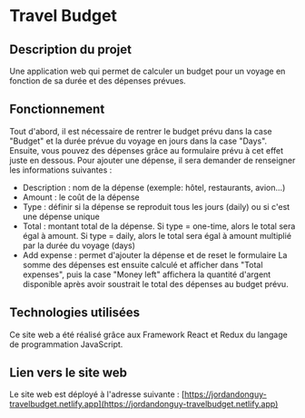 # Travel Budget

## Description du projet
Une application web qui permet de calculer un budget pour un voyage en fonction de sa durée et des dépenses prévues.

## Fonctionnement 
Tout d'abord, il est nécessaire de rentrer le budget prévu dans la case "Budget" et la durée prévue du voyage en jours dans la case "Days".
Ensuite, vous pouvez des dépenses grâce au formulaire prévu à cet effet juste en dessous. Pour ajouter une dépense, il sera demander de renseigner les informations suivantes :
- Description : nom de la dépense (exemple: hôtel, restaurants, avion...)
- Amount : le coût de la dépense
- Type : définir si la dépense se reproduit tous les jours (daily) ou si c'est une dépense unique
- Total : montant total de la dépense. Si type = one-time, alors le total sera égal à amount. Si type = daily, alors le total sera égal à amount multiplié par la durée du voyage (days)
- Add expense : permet d'ajouter la dépense et de reset le formulaire
La somme des dépenses est ensuite calculé et afficher dans "Total expenses", puis la case "Money left" affichera la quantité d'argent disponible après avoir soustrait le total des dépenses au budget prévu.

## Technologies utilisées
Ce site web a été réalisé grâce aux Framework React et Redux du langage de programmation JavaScript.

## Lien vers le site web
Le site web est déployé à l'adresse suivante : [https://jordandonguy-travelbudget.netlify.app](https://jordandonguy-travelbudget.netlify.app)